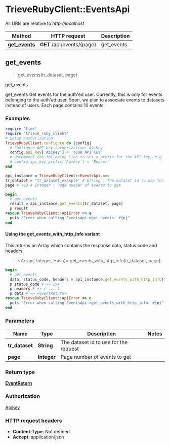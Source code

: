 # TrieveRubyClient::EventsApi

All URIs are relative to *http://localhost*

| Method | HTTP request | Description |
| ------ | ------------ | ----------- |
| [**get_events**](EventsApi.md#get_events) | **GET** /api/events/{page} | get_events |


## get_events

> <EventReturn> get_events(tr_dataset, page)

get_events

get_events  Get events for the auth'ed user. Currently, this is only for events belonging to the auth'ed user. Soon, we plan to associate events to datasets instead of users. Each page contains 10 events.

### Examples

```ruby
require 'time'
require 'trieve_ruby_client'
# setup authorization
TrieveRubyClient.configure do |config|
  # Configure API key authorization: ApiKey
  config.api_key['ApiKey'] = 'YOUR API KEY'
  # Uncomment the following line to set a prefix for the API key, e.g. 'Bearer' (defaults to nil)
  # config.api_key_prefix['ApiKey'] = 'Bearer'
end

api_instance = TrieveRubyClient::EventsApi.new
tr_dataset = 'tr_dataset_example' # String | The dataset id to use for the request
page = 789 # Integer | Page number of events to get

begin
  # get_events
  result = api_instance.get_events(tr_dataset, page)
  p result
rescue TrieveRubyClient::ApiError => e
  puts "Error when calling EventsApi->get_events: #{e}"
end
```

#### Using the get_events_with_http_info variant

This returns an Array which contains the response data, status code and headers.

> <Array(<EventReturn>, Integer, Hash)> get_events_with_http_info(tr_dataset, page)

```ruby
begin
  # get_events
  data, status_code, headers = api_instance.get_events_with_http_info(tr_dataset, page)
  p status_code # => 2xx
  p headers # => { ... }
  p data # => <EventReturn>
rescue TrieveRubyClient::ApiError => e
  puts "Error when calling EventsApi->get_events_with_http_info: #{e}"
end
```

### Parameters

| Name | Type | Description | Notes |
| ---- | ---- | ----------- | ----- |
| **tr_dataset** | **String** | The dataset id to use for the request |  |
| **page** | **Integer** | Page number of events to get |  |

### Return type

[**EventReturn**](EventReturn.md)

### Authorization

[ApiKey](../README.md#ApiKey)

### HTTP request headers

- **Content-Type**: Not defined
- **Accept**: application/json

